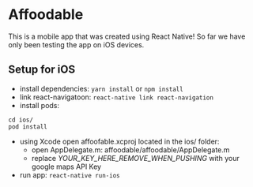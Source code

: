 # Affoodable

This is a mobile app that was created using React Native! So far we have only been testing the app on iOS devices.

## Setup for iOS

* install dependencies: `yarn install` or `npm install`
* link react-navigatoon: `react-native link react-navigation`
* install pods:
```
cd ios/
pod install
```
* using Xcode open affoofable.xcproj located in the ios/ folder:
  * open AppDelegate.m: affoodable/affoodable/AppDelegate.m
  * replace _YOUR_KEY_HERE_REMOVE_WHEN_PUSHING_ with your google maps API Key
* run app: `react-native run-ios`